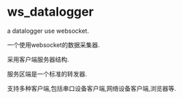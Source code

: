 ws_datalogger
=============

a  datalogger  use  websocket.

一个使用websocket的数据采集器.

采用客户端服务器结构.

服务区端是一个标准的转发器.

支持多种客户端,包括串口设备客户端,网络设备客户端,浏览器等.
